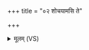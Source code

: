 +++
title = "०२ शोचयामसि ते"

+++
<details><summary>मूलम् (VS)</summary>

शो॒चया॑मसि ते॒ हार्दिं॑ शो॒चया॑मसि ते॒ मनः॑। वातं॑ धू॒म इ॑व स॒ध्र्यङ्मामे॒वान्वे॑तु ये॒ मनः॑ ॥
</details>